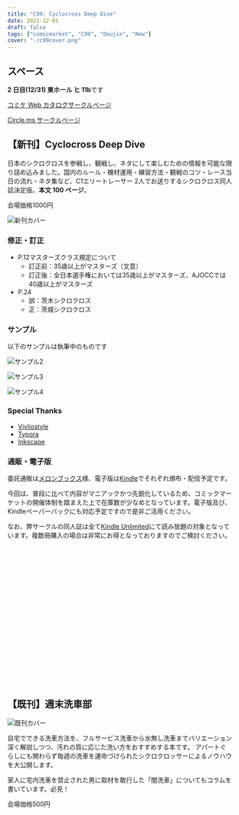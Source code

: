 ```yaml
---
title: "C99: Cyclocross Deep Dive"
date: 2021-12-01
draft: false
tags: ["comicmarket", "C99", "Doujin", "New"]
cover: "./c99cover.png"
---
```


## スペース

**2 日目(12/31) 東ホール ヒ 11b**です

[コミケ Web カタログサークルページ](https://webcatalog.circle.ms/Perma/Circle/10349446/)

[Circle.ms サークルページ](https://portal.circle.ms/Circle/Index/10349446)

## 【新刊】Cyclocross Deep Dive

日本のシクロクロスを参戦し、観戦し、ネタにして楽しむための情報を可能な限り詰め込みました。国内のルール・機材運用・練習方法・観戦のコツ・レース当日の流れ・ネタ集など、C1エリートレーサー 2人でお送りするシクロクロス同人誌決定版。**本文 100 ページ**。

会場価格1000円

![新刊カバー](./c99cover.png)

### 修正・訂正

- P.12マスターズクラス規定について
  - 訂正前：35歳以上がマスターズ（文意）
  - 訂正後：全日本選手権においては35歳以上がマスターズ、AJOCCでは40歳以上がマスターズ
- P.24
  - 誤：茨木シクロクロス
  - 正：茨城シクロクロス

### サンプル

以下のサンプルは執筆中のものです

![サンプル2](./c99sample2.jpg)

![サンプル3](./c99sample3.jpg)

![サンプル4](./c99sample4.jpg)

### Special Thanks

- [Vivliostyle](https://vivliostyle.org/)
- [Typora](https://typora.io/)
- [Inkscape](https://inkscape.org/)

### 通販・電子版

委託通販は[メロンブックス](https://www.melonbooks.co.jp/detail/detail.php?product_id=1163552)様、電子版は[Kindle](https://amzn.to/3I9zj6l)でそれぞれ頒布・配信予定です。

今回は、普段に比べて内容がマニアックかつ先鋭化しているため、コミックマーケットの開催体制を踏まえた上で在庫数が少なめとなっています。電子版及び、Kindleペーパーバックにも対応予定ですので是非ご活用ください。

なお、弊サークルの同人誌は全て[Kindle Unlimited](https://amzn.to/3GsXhaT)にて読み放題の対象となっています。複数冊購入の場合は非常にお得となっておりますのでご検討ください。

<div class="iframely-embed">
  <div class="iframely-responsive" style="height: 170px; padding-bottom: 0;">
    <a
      href="https://www.melonbooks.co.jp/detail/detail.php?product_id=1163552"
      data-iframely-url="//cdn.iframe.ly/eijSAfP"
    ></a>
  </div>
</div>

<div class="iframely-embed">
  <div class="iframely-responsive" style="height: 140px; padding-bottom: 0;">
    <a
      href="https://www.amazon.co.jp/dp/B09NWBGVJD"
      data-iframely-url="//cdn.iframe.ly/tabMxQV?card=small"
    ></a>
  </div>
</div>

## 【既刊】週末洗車部

![既刊カバー](./c97cover.jpg)

自宅でできる洗車方法を、フルサービス洗車から水無し洗車までバリエーション深く解説しつつ、汚れの質に応じた洗い方をおすすめする本です。
アパートぐらしにも関わらず毎週の洗車を運命づけられたシクロクロッサーによるノウハウを大公開します。

家人に宅内洗車を禁止された男に取材を敢行した「闇洗車」についてもコラムを書いています。必見！

会場価格500円

<div class="iframely-embed">
  <div class="iframely-responsive" style="height: 170px; padding-bottom: 0;">
    <a
      href="https://www.melonbooks.co.jp/detail/detail.php?product_id=595340"
      data-iframely-url="//cdn.iframe.ly/tzN1qTA"
    ></a>
  </div>
</div>

<div class="iframely-embed">
  <div class="iframely-responsive" style="height: 140px; padding-bottom: 0;">
    <a
      href="https://amzn.to/38qJYqq"
      data-iframely-url="//cdn.iframe.ly/JSNdCGn?iframe=card-small"
    ></a>
  </div>
</div>

